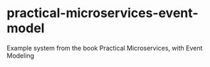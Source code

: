 # practical-microservices-event-model
Example system from the book Practical Microservices, with Event Modeling
